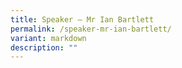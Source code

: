 ```yaml
---
title: Speaker – Mr Ian Bartlett
permalink: /speaker-mr-ian-bartlett/
variant: markdown
description: ""
---
```

